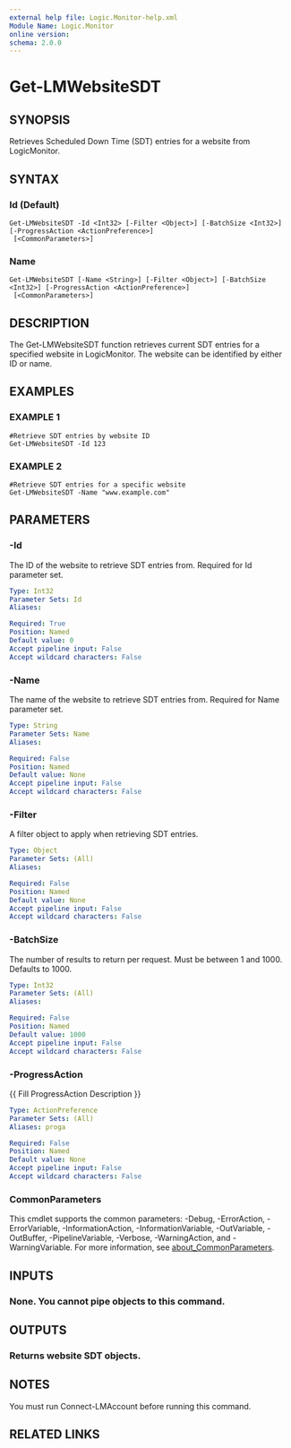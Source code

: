 ```yaml
---
external help file: Logic.Monitor-help.xml
Module Name: Logic.Monitor
online version:
schema: 2.0.0
---
```


# Get-LMWebsiteSDT

## SYNOPSIS
Retrieves Scheduled Down Time (SDT) entries for a website from LogicMonitor.

## SYNTAX

### Id (Default)
```
Get-LMWebsiteSDT -Id <Int32> [-Filter <Object>] [-BatchSize <Int32>] [-ProgressAction <ActionPreference>]
 [<CommonParameters>]
```

### Name
```
Get-LMWebsiteSDT [-Name <String>] [-Filter <Object>] [-BatchSize <Int32>] [-ProgressAction <ActionPreference>]
 [<CommonParameters>]
```

## DESCRIPTION
The Get-LMWebsiteSDT function retrieves current SDT entries for a specified website in LogicMonitor.
The website can be identified by either ID or name.

## EXAMPLES

### EXAMPLE 1
```
#Retrieve SDT entries by website ID
Get-LMWebsiteSDT -Id 123
```

### EXAMPLE 2
```
#Retrieve SDT entries for a specific website
Get-LMWebsiteSDT -Name "www.example.com"
```

## PARAMETERS

### -Id
The ID of the website to retrieve SDT entries from.
Required for Id parameter set.

```yaml
Type: Int32
Parameter Sets: Id
Aliases:

Required: True
Position: Named
Default value: 0
Accept pipeline input: False
Accept wildcard characters: False
```

### -Name
The name of the website to retrieve SDT entries from.
Required for Name parameter set.

```yaml
Type: String
Parameter Sets: Name
Aliases:

Required: False
Position: Named
Default value: None
Accept pipeline input: False
Accept wildcard characters: False
```

### -Filter
A filter object to apply when retrieving SDT entries.

```yaml
Type: Object
Parameter Sets: (All)
Aliases:

Required: False
Position: Named
Default value: None
Accept pipeline input: False
Accept wildcard characters: False
```

### -BatchSize
The number of results to return per request.
Must be between 1 and 1000.
Defaults to 1000.

```yaml
Type: Int32
Parameter Sets: (All)
Aliases:

Required: False
Position: Named
Default value: 1000
Accept pipeline input: False
Accept wildcard characters: False
```

### -ProgressAction
{{ Fill ProgressAction Description }}

```yaml
Type: ActionPreference
Parameter Sets: (All)
Aliases: proga

Required: False
Position: Named
Default value: None
Accept pipeline input: False
Accept wildcard characters: False
```

### CommonParameters
This cmdlet supports the common parameters: -Debug, -ErrorAction, -ErrorVariable, -InformationAction, -InformationVariable, -OutVariable, -OutBuffer, -PipelineVariable, -Verbose, -WarningAction, and -WarningVariable. For more information, see [about_CommonParameters](http://go.microsoft.com/fwlink/?LinkID=113216).

## INPUTS

### None. You cannot pipe objects to this command.
## OUTPUTS

### Returns website SDT objects.
## NOTES
You must run Connect-LMAccount before running this command.

## RELATED LINKS
